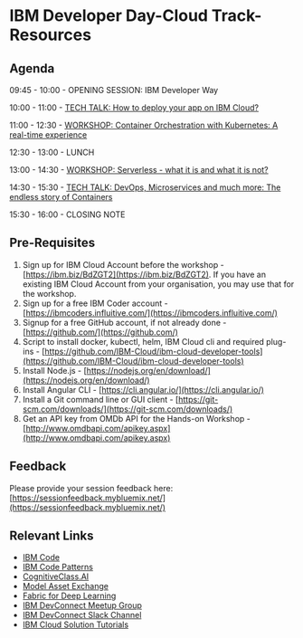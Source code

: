 # IBM Developer Day-Cloud Track- Resources

## Agenda

09:45 - 10:00	- OPENING SESSION: IBM Developer Way

10:00 - 11:00	- [TECH TALK: How to deploy your app on IBM Cloud?](https://github.com/IBMDevConnect/IBMDevDay-Cloud/blob/master/Deep%20dive%20in%20to%20IBM%20Cloud.pptx)

11:00 - 12:30	- [WORKSHOP: Container Orchestration with Kubernetes: A real-time experience](https://github.com/IBMDevConnect/IBMDevDay-Cloud/blob/master/Container%20Orchestration%20with%20Kubernetes.pdf)

12:30 - 13:00 - LUNCH

13:00 - 14:30 - [WORKSHOP: Serverless - what it is and what it is not?](https://github.com/IBMDevConnect/IBMDevDay-Cloud/blob/master/Serverless-What_it_is_what_it_is_not.pptx)

14:30 - 15:30 - [TECH TALK: DevOps, Microservices and much more: The endless story of Containers](https://github.com/IBMDevConnect/IBMDevDay-Cloud/blob/master/IBM_Day_Microservices_Talk.pptx)

15:30 - 16:00 - CLOSING NOTE

## Pre-Requisites

1. Sign up for IBM Cloud Account before the workshop - [https://ibm.biz/BdZGT2](https://ibm.biz/BdZGT2). If you have an existing IBM Cloud Account from your organisation, you may use that for the workshop.
2. Sign up for a free IBM Coder account - [https://ibmcoders.influitive.com/](https://ibmcoders.influitive.com/)
3. Signup for a free GitHub account, if not already done  - [https://github.com/](https://github.com/)
4. Script to install docker, kubectl, helm, IBM Cloud cli and required plug-ins -  [https://github.com/IBM-Cloud/ibm-cloud-developer-tools](https://github.com/IBM-Cloud/ibm-cloud-developer-tools)
5. Install Node.js - [https://nodejs.org/en/download/](https://nodejs.org/en/download/)
6. Install Angular CLI - [https://cli.angular.io/](https://cli.angular.io/)
7. Install a Git command line or GUI client - [https://git-scm.com/downloads/](https://git-scm.com/downloads/)
8. Get an API key from OMDb API for the Hands-on Workshop - [http://www.omdbapi.com/apikey.aspx](http://www.omdbapi.com/apikey.aspx)

## Feedback

Please provide your session feedback here:[https://sessionfeedback.mybluemix.net/](https://sessionfeedback.mybluemix.net/)

## Relevant Links

* [IBM Code](https://developer.ibm.com/code/)
* [IBM Code Patterns](https://developer.ibm.com/code/patterns/?cm_sp=Developer-_-Top-Nav-_-Journeys)
* [CognitiveClass.AI](https://cognitiveclass.ai/)
* [Model Asset Exchange](https://developer.ibm.com/code/exchanges/models/)
* [Fabric for Deep Learning](https://github.com/IBM/FfDL)
* [IBM DevConnect Meetup Group](https://www.meetup.com/IBMDevConnect-Bangalore/)
* [IBM DevConnect Slack Channel](https://slackrequest.mybluemix.net)
* [IBM Cloud Solution Tutorials](http://ibm.biz/solution-tutorials)
